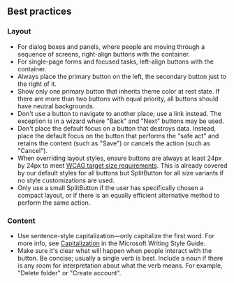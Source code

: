 ## Best practices

### Layout

- For dialog boxes and panels, where people are moving through a sequence of screens, right-align buttons with the
  container.
- For single-page forms and focused tasks, left-align buttons with the container.
- Always place the primary button on the left, the secondary button just to the right of it.
- Show only one primary button that inherits theme color at rest state. If there are more than two buttons with
  equal priority, all buttons should have neutral backgrounds.
- Don't use a button to navigate to another place; use a link instead. The exception is in a wizard where "Back" and
  "Next" buttons may be used.
- Don't place the default focus on a button that destroys data. Instead, place the default focus on the button that
  performs the "safe act" and retains the content (such as "Save") or cancels the action (such as "Cancel").
- When overriding layout styles, ensure buttons are always at least 24px by 24px to meet [WCAG target size requirements](https://w3c.github.io/wcag/understanding/target-size-minimum.html). This is already covered by our default styles for all buttons but SplitButton for all size variants if no style customizations are used.
- Only use a small SplitButton if the user has specifically chosen a compact layout, or if there is an equally efficient alternative method to perform the same action.

### Content

- Use sentence-style capitalization—only capitalize the first word. For more info, see
  [Capitalization](https://docs.microsoft.com/en-us/style-guide/capitalization) in the Microsoft Writing Style Guide.
- Make sure it's clear what will happen when people interact with the button. Be concise; usually a single verb
  is best. Include a noun if there is any room for interpretation about what the verb means.
  For example, "Delete folder" or "Create account".
